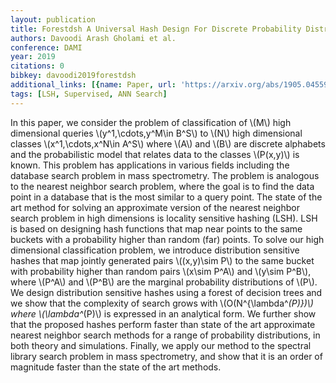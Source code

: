 ```yaml
---
layout: publication
title: Forestdsh A Universal Hash Design For Discrete Probability Distributions
authors: Davoodi Arash Gholami et al.
conference: DAMI
year: 2019
citations: 0
bibkey: davoodi2019forestdsh
additional_links: [{name: Paper, url: 'https://arxiv.org/abs/1905.04559'}]
tags: [LSH, Supervised, ANN Search]
---
```

In this paper, we consider the problem of classification of \\(M\\) high
dimensional queries \\(y^1,\cdots,y^M\in B^S\\) to \\(N\\) high dimensional classes
\\(x^1,\cdots,x^N\in A^S\\) where \\(A\\) and \\(B\\) are discrete alphabets and the
probabilistic model that relates data to the classes \\(P(x,y)\\) is known. This
problem has applications in various fields including the database search
problem in mass spectrometry. The problem is analogous to the nearest neighbor
search problem, where the goal is to find the data point in a database that is
the most similar to a query point. The state of the art method for solving an
approximate version of the nearest neighbor search problem in high dimensions
is locality sensitive hashing (LSH). LSH is based on designing hash functions
that map near points to the same buckets with a probability higher than random
(far) points. To solve our high dimensional classification problem, we
introduce distribution sensitive hashes that map jointly generated pairs
\\((x,y)\sim P\\) to the same bucket with probability higher than random pairs
\\(x\sim P^A\\) and \\(y\sim P^B\\), where \\(P^A\\) and \\(P^B\\) are the marginal probability
distributions of \\(P\\). We design distribution sensitive hashes using a forest of
decision trees and we show that the complexity of search grows with
\\(O(N^\{\lambda^*(P)\})\\) where \\(\lambda^*(P)\\) is expressed in an analytical form.
We further show that the proposed hashes perform faster than state of the art
approximate nearest neighbor search methods for a range of probability
distributions, in both theory and simulations. Finally, we apply our method to
the spectral library search problem in mass spectrometry, and show that it is
an order of magnitude faster than the state of the art methods.